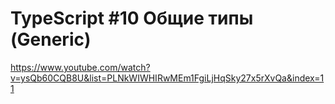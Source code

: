 <h1>
TypeScript #10 Общие типы (Generic)
</h1>

https://www.youtube.com/watch?v=ysQb60CQB8U&list=PLNkWIWHIRwMEm1FgiLjHqSky27x5rXvQa&index=11